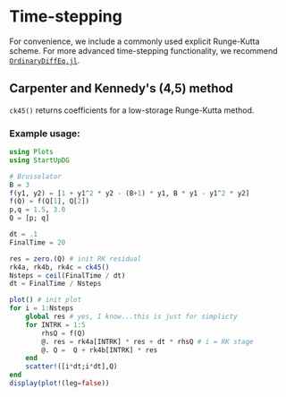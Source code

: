 # Time-stepping

For convenience, we include a commonly used explicit Runge-Kutta scheme. For more advanced time-stepping functionality, we recommend [`OrdinaryDiffEq.jl`](https://github.com/SciML/OrdinaryDiffEq.jl). 

## Carpenter and Kennedy's (4,5) method

`ck45()` returns coefficients for a low-storage Runge-Kutta method.

### Example usage:
```julia
using Plots
using StartUpDG

# Brusselator
B = 3
f(y1, y2) = [1 + y1^2 * y2 - (B+1) * y1, B * y1 - y1^2 * y2]
f(Q) = f(Q[1], Q[2])
p,q = 1.5, 3.0
Q = [p; q]

dt = .1
FinalTime = 20

res = zero.(Q) # init RK residual
rk4a, rk4b, rk4c = ck45()
Nsteps = ceil(FinalTime / dt)
dt = FinalTime / Nsteps

plot() # init plot
for i = 1:Nsteps
    global res # yes, I know...this is just for simplicty
    for INTRK = 1:5
        rhsQ = f(Q)
        @. res = rk4a[INTRK] * res + dt * rhsQ # i = RK stage
        @. Q =  Q + rk4b[INTRK] * res
    end
    scatter!([i*dt;i*dt],Q)
end
display(plot!(leg=false))
```